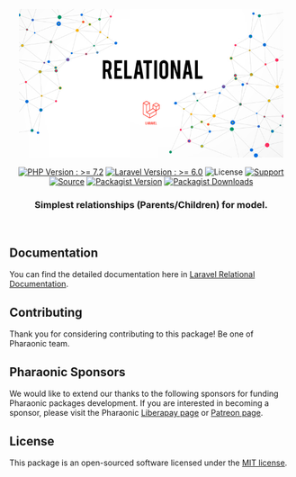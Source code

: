 <p align="center"><a href="https://pharaonic.io" target="_blank"><img src="https://raw.githubusercontent.com/Pharaonic/logos/main/relational.jpg" width="470"></a></p>

<p align="center">
  <a href="https://php.net" target="_blank"><img src="https://img.shields.io/static/v1?label=PHP&message=%3E=7.2&color=blue&style=flat-square" alt="PHP Version : >= 7.2"></a>
  <a href="https://laravel.com" target="_blank"><img src="https://img.shields.io/static/v1?label=Laravel&message=%3E=6.0&color=F05340&style=flat-square" alt="Laravel Version : >= 6.0"></a>
  <img src="https://img.shields.io/static/v1?label=License&message=MIT&color=brightgreen&style=flat-square" alt="License">
  <a href="https://liberapay.com/Pharaonic" target="_blank"><img src="https://img.shields.io/liberapay/receives/Pharaonic?color=gold&label=Support&style=flat-square" alt="Support"></a>
  <br>
  <a href="https://packagist.org/packages/Pharaonic/laravel-relational" target="_blank"><img src="https://img.shields.io/static/v1?label=Packagist&message=pharaonic/laravel-relational&color=blue&logo=packagist&logoColor=white" alt="Source"></a>
  <a href="https://packagist.org/packages/pharaonic/laravel-relational" target="_blank"><img src="https://poser.pugx.org/pharaonic/laravel-relational/v" alt="Packagist Version"></a>
  <a href="https://packagist.org/packages/pharaonic/laravel-relational" target="_blank"><img src="https://poser.pugx.org/pharaonic/laravel-relational/downloads" alt="Packagist Downloads"></a>
</p>

<h3 align="center">Simplest relationships (Parents/Children) for model.</h3>
<br>

## Documentation

You can find the detailed documentation here in [Laravel Relational Documentation](https://pharaonic.io/package/2-laravel/3-relational).

## Contributing

Thank you for considering contributing to this package! Be one of Pharaonic team.

## Pharaonic Sponsors

We would like to extend our thanks to the following sponsors for funding Pharaonic packages development. If you are interested in becoming a sponsor, please visit the Pharaonic [Liberapay page](https://en.liberapay.com/Pharaonic) or [Patreon page](https://patreon.com/Pharaonic).

## License

This package is an open-sourced software licensed under the [MIT license](https://opensource.org/licenses/MIT).
